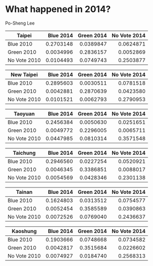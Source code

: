 What happened in 2014?
================
Po-Sheng Lee


|Taipei        |  Blue 2014|  Green 2014|  No Vote 2014|
|--------------|----------:|-----------:|-------------:|
| Blue 2010    |  0.2703148|   0.0389847|     0.0624871|
| Green 2010   |  0.0034996|   0.2836157|     0.0052869|
| No Vote 2010 |  0.0104493|   0.0749743|     0.2503877|

|New Taipei    |  Blue 2014|  Green 2014|  No Vote 2014|
|--------------|----------:|-----------:|-------------:|
| Blue 2010    |  0.2895603|   0.0030511|     0.0781518|
| Green 2010   |  0.0042881|   0.2870639|     0.0423580|
| No Vote 2010 |  0.0101521|   0.0062793|     0.2790953|

|Taoyuan       |  Blue 2014|  Green 2014|  No Vote 2014|
|--------------|----------:|-----------:|-------------:|
| Blue 2010    |  0.2456384|   0.0050630|     0.0251651|
| Green 2010   |  0.0049772|   0.2296005|     0.0065711|
| No Vote 2010 |  0.0447985|   0.0810314|     0.3571548|

|Taichung      |  Blue 2014|  Green 2014|  No Vote 2014|
|--------------|----------:|-----------:|-------------:|
| Blue 2010    |  0.2946560|   0.0227254|     0.0520921|
| Green 2010   |  0.0046345|   0.3386851|     0.0088017|
| No Vote 2010 |  0.0054569|   0.0428346|     0.2301138|

|Tainan        |  Blue 2014|  Green 2014|  No Vote 2014|
|--------------|----------:|-----------:|-------------:|
| Blue 2010    |  0.1624803|   0.0313512|     0.0754577|
| Green 2010   |  0.0052454|   0.3585589|     0.0390863|
| No Vote 2010 |  0.0072526|   0.0769040|     0.2436637|

|Kaoshung      |  Blue 2014|  Green 2014|  No Vote 2014|
|--------------|----------:|-----------:|-------------:|
| Blue 2010    |  0.1903666|   0.0748668|     0.0734582|
| Green 2010   |  0.0042817|   0.3515684|     0.0226602|
| No Vote 2010 |  0.0074927|   0.0184740|     0.2568313|
